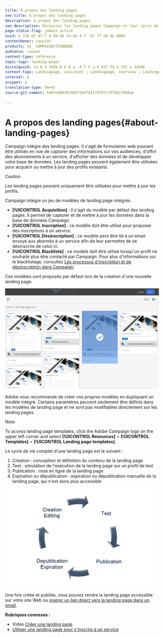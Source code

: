 ```yaml
---
title: A propos des landing pages
seo-title: A propos des landing pages
description: A propos des landing pages
seo-description: Découvrez les landing pages Campaign et leur cycle de vie.
page-status-flag: jamais activé
uuid: b 316 bf 47-7 d 98-46 fa-ab 4 f -67 ff 50 de 8095
contentOwner: sauviat
products: SG_ CAMPAIGN/STANDARD
audience: canaux
content-type: référence
topic-tags: landing-pages
discoiquuid: ca 8 d 1698-6 e 8 a -4 f 5 a-b 017-74 a 152 e 14286
context-tags: Landingpage, assistant ; Landingpage, overview ; Landingpage, main
internal: n
snippet: y
translation-type: tm+mt
source-git-commit: 5a0fe48630748472047d417df97cfd74d178d6ab

---
```



# A propos des landing pages{#about-landing-pages}

Campaign intègre des landing pages. Il s'agit de formulaires web pouvant être utilisés en vue de capturer des informations sur vos audiences, d'offrir des abonnements à un service, d'afficher des données et de développer votre base de données. Les landing pages peuvent également être utilisées pour acquérir ou mettre à jour des profils existants.

>[!CAUTION]
>
>Les landing pages peuvent uniquement être utilisées pour mettre à jour les profils.

Campaign intègre un jeu de modèles de landing page intégrés.

* **[!UICONTROL Acquisition]** : il s'agit du modèle par défaut des landing pages. Il permet de capturer et de mettre à jour les données dans la base de données Campaign.
* **[!UICONTROL Inscription]** : ce modèle doit être utilisé pour proposer des inscriptions à un service.
* **[!UICONTROL Désinscription]** : ce modèle peut être lié à un email envoyé aux abonnés à un service afin de leur permettre de se désinscrire de celui-ci.
* **[!UICONTROL Blackliste]** : ce modèle doit être utilisé lorsqu'un profil ne souhaite plus être contacté par Campaign. Pour plus d'informations sur le blacklistage, consultez [Les processus d'inscription et de désinscription dans Campaign](../../audiences/using/about-opt-in-and-opt-out-in-campaign.md).

Ces modèles sont proposés par défaut lors de la création d'une nouvelle landing page.

![](assets/lp_creation_1.png)

Adobe vous recommande de créer vos propres modèles en dupliquant un modèle intégré. Certains paramètres peuvent seulement être définis dans les modèles de landing page et ne sont pas modifiables directement sur les landing pages.

>[!NOTE]
>
>To access landing page templates, click the Adobe Campaign logo on the upper left corner and select **[!UICONTROL Resources]** &gt; **[!UICONTROL Templates]** &gt; **[!UICONTROL Landing page templates]**.

Le cycle de vie complet d'une landing page est le suivant :

1. Création : conception et définition du contenu de la landing page
1. Test : simulation de l'exécution de la landing page sur un profil de test
1. Publication : mise en ligne de la landing page
1. Expiration ou dépublication : expiration ou dépublication manuelle de la landing page, qui n'est alors plus accessible

![](assets/lp_livecycle.png)

Une fois créée et publiée, vous pouvez rendre la landing page accessible sur votre site Web ou [insérer un lien direct vers la landing page dans un email](../../designing/using/inserting-a-link.md).

**Rubriques connexes :**

* Vidéo [Créer une landing page](https://helpx.adobe.com/campaign/kt/acs/using/acs-create-edit-landing-page-feature-video-use.html)
* [Utiliser une landing page pour s'inscrire à un service](../../audiences/using/creating-a-service.md)